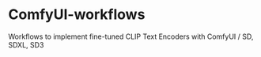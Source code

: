 # ComfyUI-workflows
Workflows to implement fine-tuned CLIP Text Encoders with ComfyUI / SD, SDXL, SD3
